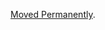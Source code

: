 <a href="/dubzzz/fast-check/tree/main/website/docs/configuration/timeouts.md">Moved Permanently</a>.